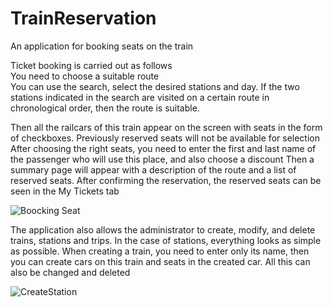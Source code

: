 
# TrainReservation

An application for booking seats on the train <br/>

Ticket booking is carried out as follows <br/>
You need to choose a suitable route <br/> 
You can use the search, select the desired stations and day.
If the two stations indicated in the search are visited on a certain route in chronological order, then the route is suitable.

Then all the railcars of this train appear on the screen with seats in the form of checkboxes.
Previously reserved seats will not be available for selection
After choosing the right seats, you need to enter the first and last name of the passenger who will use this place, and also choose a discount
Then a summary page will appear with a description of the route and a list of reserved seats.
After confirming the reservation, the reserved seats can be seen in the My Tickets tab

![Boocking Seat](https://user-images.githubusercontent.com/74061165/127734060-35a02eb4-c3d9-40a2-b5cd-7088d09a1bbe.gif)


The application also allows the administrator to create, modify, and delete trains, stations and trips.
In the case of stations, everything looks as simple as possible.
When creating a train, you need to enter only its name, then you can create cars on this train and seats in the created car. 
All this can also be changed and deleted


![CreateStation](https://user-images.githubusercontent.com/74061165/127347650-a5d90573-f05d-451d-bc0e-4b5abf969f77.gif)


